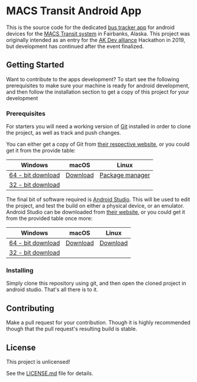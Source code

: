 # MACS Transit Android App
This is the source code for the dedicated [bus tracker app](app) for android devices for the [MACS Transit system](macstransit) in Fairbanks, Alaska. 
This project was originally intended as an entry for the [AK Dev alliance](AKdevalliance) Hackathon in 2019, but development has continued after the event finalized. 

## Getting Started

Want to contribute to the apps development? 
To start see the following prerequisites to make sure your machine is ready for android development, and then follow the installation section to get a copy of this project for your development

### Prerequisites

For starters you will need a working version of [Git](git) installed in order to clone the project, as well as track and push changes. 

You can either get a copy of Git from [their respective website](git), or you could get it from the provide table:

|  Windows |   macOS  |      Linux      |
|:--------:|:--------:|:---------------:|
| [64 - bit download](Git_windows64) | [Download](Git_macOS) | [Package manager](Git_linux) |
| [32 - bit download](Git_windows32) |          |                 |


The final bit of software required is [Android Studio](androidstudios). This will be used to edit the project, and test the build on either a physical device, or an emulator.
Android Studio can be downloaded from [their website](androidstudios), or you could get it from the provided table once more:

|  Windows |   macOS  |      Linux      |
|:--------:|:--------:|:---------------:|
| [64 - bit download](android_windows64) | [Download](android_macOS) | [Download](android_linux) |
| [32 - bit download](android_windows32) |          |                 |


### Installing

Simply clone this repository using git, and then open the cloned project in android studio. That's all there is to it.

## Contributing

Make a pull request for your contribution. Though it is highly recommended though that the pull request's resulting build is stable.

## License

This project is unlicensed!

See the [LICENSE.md](LICENSE.md) file for details.

[app]: https://play.google.com/store/apps/details?id=fnsb.macstransit
[macstransit]: http://www.co.fairbanks.ak.us/transportation/Pages/MACS.aspx
[AKdevalliance]: https://akdevalliance.com
[git]: https://git-scm.com
[Git_windows64]:https://github.com/git-for-windows/git/releases/download/v2.23.0.windows.1/Git-2.23.0-64-bit.exe
[Git_windows32]:https://github.com/git-for-windows/git/releases/download/v2.23.0.windows.1/Git-2.23.0-32-bit.exe
[Git_macOS]:https://git-scm.com/download/mac
[Git_linux]:https://git-scm.com/download/linux
[androidstudios]:https://developer.android.com/studio
[android_windows64]:https://dl.google.com/dl/android/studio/install/3.5.1.0/android-studio-ide-191.5900203-windows.exe
[android_windows32]:https://dl.google.com/dl/android/studio/ide-zips/3.5.1.0/android-studio-ide-191.5900203-windows32.zip
[android_macOS]:https://dl.google.com/dl/android/studio/install/3.5.1.0/android-studio-ide-191.5900203-mac.dmg
[android_linux]:https://dl.google.com/dl/android/studio/ide-zips/3.5.1.0/android-studio-ide-191.5900203-linux.tar.gz